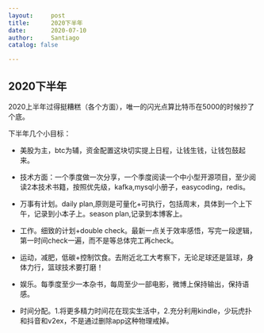```yaml
---
layout:     post
title:      2020下半年
date:       2020-07-10
author:     Santiago
catalog: false

---
```


## 2020下半年

2020上半年过得挺糟糕（各个方面），唯一的闪光点算比特币在5000的时候抄了个底。

下半年几个小目标：

* 美股为主，btc为辅，资金配置这块切实提上日程，让钱生钱，让钱包鼓起来。

* 技术方面：一个季度做一次分享，一个季度阅读一个中小型开源项目，至少阅读2本技术书籍，按照优先级，kafka,mysql小册子，easycoding，redis。

* 万事有计划。daily plan,原则是可量化+可执行，包括周末，具体到一个上下午，记录到小本子上。season plan,记录到本博客上。

* 工作。细致的计划+double check。最新一点关于效率感悟，写完一段逻辑，第一时间check一遍，而不是等总体完工再check。

* 运动，减肥，低碳+控制饮食。去附近北工大考察下，无论足球还是篮球，身体力行，篮球技术要打磨！

* 娱乐。每季度至少一本杂书，每周至少一部电影，微博上保持输出，保持语感。

* 时间分配。1.将更多精力时间花在现实生活中，2.充分利用kindle，少玩虎扑和抖音和v2ex，不是通过删除app这种物理戒掉。
        